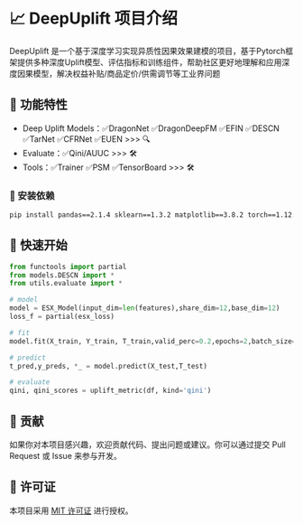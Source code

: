 # 📈 DeepUplift 项目介绍
DeepUplift 是一个基于深度学习实现异质性因果效果建模的项目，基于Pytorch框架提供多种深度Uplift模型、评估指标和训练组件，帮助社区更好地理解和应用深度因果模型，解决权益补贴/商品定价/供需调节等工业界问题

## 🌟 功能特性
- Deep Uplift Models：✅DragonNet ✅DragonDeepFM ✅EFIN ✅DESCN ✅TarNet ✅CFRNet ✅EUEN >>> 🔍 
- Evaluate：✅Qini/AUUC  >>> 🛠
- Tools：✅Trainer ✅PSM ✅TensorBoard  >>> 🛠

### 🔧 安装依赖
```bash
pip install pandas==2.1.4 sklearn==1.3.2 matplotlib==3.8.2 torch==1.12.1 geomloss==0.2.6
```

## 🚀 快速开始
```python
from functools import partial
from models.DESCN import *
from utils.evaluate import *

# model
model = ESX_Model(input_dim=len(features),share_dim=12,base_dim=12)
loss_f = partial(esx_loss)

# fit
model.fit(X_train, Y_train, T_train,valid_perc=0.2,epochs=2,batch_size=64,learning_rate=1e-5,loss_f = loss_f,tensorboard=True )

# predict
t_pred,y_preds, *_ = model.predict(X_test,T_test)

# evaluate
qini, qini_scores = uplift_metric(df, kind='qini')
```

## 🤝 贡献
如果你对本项目感兴趣，欢迎贡献代码、提出问题或建议。你可以通过提交 Pull Request 或 Issue 来参与开发。

## 📄 许可证
本项目采用 [MIT 许可证](LICENSE) 进行授权。
